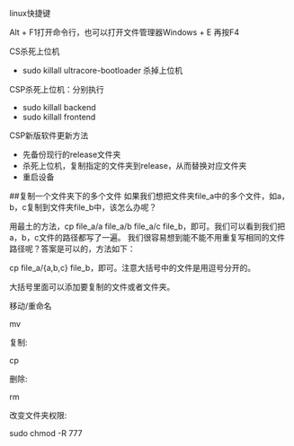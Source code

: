linux快捷键

Alt + F1打开命令行，也可以打开文件管理器Windows + E 再按F4

CS杀死上位机

- sudo killall ultracore-bootloader  杀掉上位机

CSP杀死上位机：分别执行

- sudo killall backend
-  sudo killall frontend

CSP新版软件更新方法

- 先备份现行的release文件夹
- 杀死上位机，复制指定的文件夹到release，从而替换对应文件夹
- 重启设备



\##复制一个文件夹下的多个文件 如果我们想把文件夹file_a中的多个文件，如a，b，c复制到文件夹file_b中，该怎么办呢？

用最土的方法，cp file_a/a file_a/b file_a/c file_b，即可。我们可以看到我们把a，b，c文件的路径都写了一遍。 我们很容易想到能不能不用重复写相同的文件路径呢？答案是可以的，方法如下：

cp file_a/{a,b,c} file_b，即可。注意大括号中的文件是用逗号分开的。

大括号里面可以添加要复制的文件或者文件夹。



移动/重命名

mv 



复制:

cp



删除:

rm



改变文件夹权限:

sudo chmod -R 777







